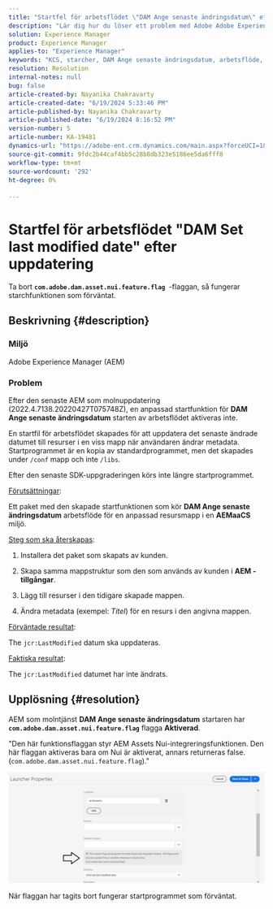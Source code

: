 ```yaml
---
title: "Startfel för arbetsflödet \"DAM Ange senaste ändringsdatum\" efter uppdatering"
description: "Lär dig hur du löser ett problem med Adobe Adobe Experience Manager där ett startfel inträffar för arbetsflödet \"DAM Set last modified date\" efter uppdateringen."
solution: Experience Manager
product: Experience Manager
applies-to: "Experience Manager"
keywords: "KCS, starcher, DAM Ange senaste ändringsdatum, arbetsflöde, fel, efter AEMaaCS-uppdatering, AEM, Adobe Experience Manager, triggered, trigger, Troubleshooting, com.adobe.dam.asset.nui.feature.flag"
resolution: Resolution
internal-notes: null
bug: false
article-created-by: Nayanika Chakravarty
article-created-date: "6/19/2024 5:33:46 PM"
article-published-by: Nayanika Chakravarty
article-published-date: "6/19/2024 8:16:52 PM"
version-number: 5
article-number: KA-19481
dynamics-url: "https://adobe-ent.crm.dynamics.com/main.aspx?forceUCI=1&pagetype=entityrecord&etn=knowledgearticle&id=75a86a12-622e-ef11-840a-000d3a37b1e1"
source-git-commit: 9fdc2b44caf4bb5c28b8db323e5186ee5da6fff8
workflow-type: tm+mt
source-wordcount: '292'
ht-degree: 0%

---
```


# Startfel för arbetsflödet &quot;DAM Set last modified date&quot; efter uppdatering


Ta bort <b>`com.adobe.dam.asset.nui.feature.flag `</b>-flaggan, så fungerar starchfunktionen som förväntat.

## Beskrivning {#description}


### <b>Miljö</b>

Adobe Experience Manager (AEM)

### <b>Problem</b>

Efter den senaste AEM som molnuppdatering (2022.4.7138.20220427T075748Z), en anpassad startfunktion för <b>DAM Ange senaste ändringsdatum</b> starten av arbetsflödet aktiveras inte.

En startfil för arbetsflödet skapades för att uppdatera det senaste ändrade datumet till resurser i en viss mapp när användaren ändrar metadata. Startprogrammet är en kopia av standardprogrammet, men det skapades under `/conf` mapp och inte `/libs`.

Efter den senaste SDK-uppgraderingen körs inte längre startprogrammet.

<u>Förutsättningar</u>:

Ett paket med den skapade startfunktionen som kör <b>DAM Ange senaste ändringsdatum</b> arbetsflöde för en anpassad resursmapp i en <b>AEMaaCS</b> miljö.

<u>Steg som ska återskapas</u>:

1. Installera det paket som skapats av kunden.

2. Skapa samma mappstruktur som den som används av kunden i <b>AEM - tillgångar</b>.

3. Lägg till resurser i den tidigare skapade mappen.

4. Ändra metadata (exempel: *Titel*) för en resurs i den angivna mappen.

<u>Förväntade resultat</u>:

The `jcr:LastModified` datum ska uppdateras.

<u>Faktiska resultat</u>:

The `jcr:LastModified` datumet har inte ändrats.


## Upplösning {#resolution}


AEM som molntjänst <b>DAM Ange senaste ändringsdatum</b> startaren har <b>`com.adobe.dam.asset.nui.feature.flag`</b> flagga <b>Aktiverad</b>.

&quot;Den här funktionsflaggan styr AEM Assets Nui-integreringsfunktionen. Den här flaggan aktiveras bara om Nui är aktiverat, annars returneras false. (`com.adobe.dam.asset.nui.feature.flag`).&quot;

![](assets/f0aaf60a-33d1-ec11-a7b5-00224809ccc2.png)

När flaggan har tagits bort fungerar startprogrammet som förväntat.
